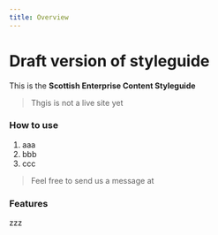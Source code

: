 ```yaml
---
title: Overview
---
```


# Draft version of styleguide

This is the **Scottish Enterprise Content Styleguide**

> Thgis is not a live site yet

### How to use

1. aaa
2. bbb
3. ccc

> Feel free to send us a message at 

### Features

zzz
